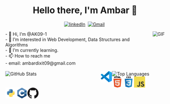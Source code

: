 <p>
  <h1 align="center"><b>Hello there, I'm Ambar 👋</b></h1>
</p>
<p align="center">
<!-- <br>
<a href=""><img src="https://img.shields.io/badge/facebook-%231877F2.svg?&style=for-the-badge&logo=facebook&logoColor=white" alt="Facebook" /></a>&nbsp;
<a href=""><img src="https://img.shields.io/badge/instagram-%23E4405F.svg?&style=for-the-badge&logo=instagram&logoColor=white" alt="Instagram" /></a>&nbsp; -->
<a href="www.linkedin.com/in/ambar-dixit-a975151a6"><img src="https://img.shields.io/badge/linkedin-%230077B5.svg?&style=for-the-badge&logo=linkedin&logoColor=white" alt="linkedIn" /></a>&nbsp;
<a href="mailto:ambardixit09@gmail.com"><img src="https://img.shields.io/badge/gmail-%23D14836.svg?&style=for-the-badge&logo=gmail&logoColor=white" alt="Gmail"/></a>&nbsp;
</p>
<img align="right" alt="GIF" src="https://c.tenor.com/GN73MKBawZYAAAAi/busy-cute.gif" height="270px">
- 👋 Hi, I’m @AK09-1 <br>
- 👀 I’m interested in Web Development, Data Structures and Algorithms <br>
- 🌱 I’m currently learning. <br>
- 📫 How to reach me <br>
- email: ambardixit09@gmail.com <br> <br>


<!---
AK09-1/AK09-1 is a ✨ special ✨ repository because its `README.md` (this file) appears on your GitHub profile.
You can click the Preview link to take a look at your changes.
--->
<img align="left" src="https://github-readme-stats.vercel.app/api?username=AK09-1&show_icons=true&theme=radical" width="60%" alt="GitHub Stats">
  <img src="https://github-readme-stats.vercel.app/api/top-langs/?username=AK09-1&show_icons=true&hide_border=true&theme=radical" width="37%" alt="Top Languages">
  <img align="left" alt="Visual Studio Code" width="35px" src="https://raw.githubusercontent.com/github/explore/80688e429a7d4ef2fca1e82350fe8e3517d3494d/topics/visual-studio-code/visual-studio-code.png" />
<img align="left" alt="HTML5" width="35px" src="https://raw.githubusercontent.com/github/explore/80688e429a7d4ef2fca1e82350fe8e3517d3494d/topics/html/html.png" />
<img align="left" alt="CSS3" width="35px" src="https://raw.githubusercontent.com/github/explore/80688e429a7d4ef2fca1e82350fe8e3517d3494d/topics/css/css.png" />
<img align="left" alt="JavaScript" width="35px" src="https://raw.githubusercontent.com/github/explore/80688e429a7d4ef2fca1e82350fe8e3517d3494d/topics/javascript/javascript.png" />
<img align="left" alt="HTML5" width="35px" src="https://raw.githubusercontent.com/github/explore/80688e429a7d4ef2fca1e82350fe8e3517d3494d/topics/python/python.png" />
<img align="left" alt="HTML5" width="35px" src="https://raw.githubusercontent.com/github/explore/80688e429a7d4ef2fca1e82350fe8e3517d3494d/topics/cpp/cpp.png" />
<img align="left" alt="GitHub" width="35px" src="https://raw.githubusercontent.com/github/explore/78df643247d429f6cc873026c0622819ad797942/topics/github/github.png" />
